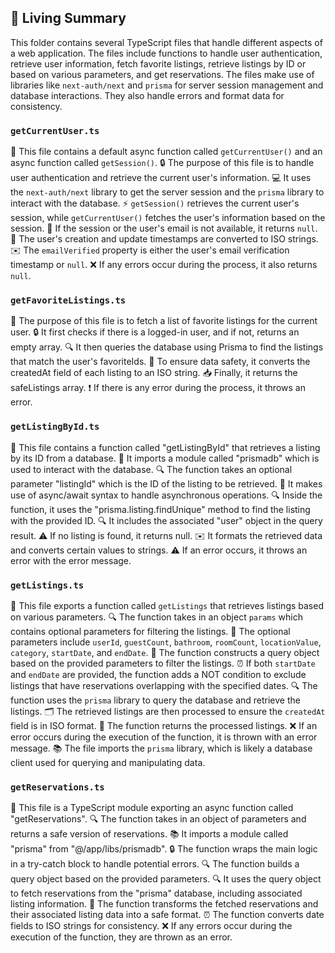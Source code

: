 

<!-- Living README Summary -->
## 🌳 Living Summary

This folder contains several TypeScript files that handle different aspects of a web application. The files include functions to handle user authentication, retrieve user information, fetch favorite listings, retrieve listings by ID or based on various parameters, and get reservations. The files make use of libraries like `next-auth/next` and `prisma` for server session management and database interactions. They also handle errors and format data for consistency.


### `getCurrentUser.ts`

📝 This file contains a default async function called `getCurrentUser()` and an async function called `getSession()`. 
🔒 The purpose of this file is to handle user authentication and retrieve the current user's information. 
💻 It uses the `next-auth/next` library to get the server session and the `prisma` library to interact with the database. 
⚡️ `getSession()` retrieves the current user's session, while `getCurrentUser()` fetches the user's information based on the session. 
🔐 If the session or the user's email is not available, it returns `null`. 
📅 The user's creation and update timestamps are converted to ISO strings. 
✉️ The `emailVerified` property is either the user's email verification timestamp or `null`. 
❌ If any errors occur during the process, it also returns `null`.


### `getFavoriteListings.ts`

📄 The purpose of this file is to fetch a list of favorite listings for the current user. 
🔒 It first checks if there is a logged-in user, and if not, returns an empty array. 
🔍 It then queries the database using Prisma to find the listings that match the user's favoriteIds. 
🔐 To ensure data safety, it converts the createdAt field of each listing to an ISO string. 
📥 Finally, it returns the safeListings array. 
❗️ If there is any error during the process, it throws an error.


### `getListingById.ts`

📄 This file contains a function called "getListingById" that retrieves a listing by its ID from a database. 
📁 It imports a module called "prismadb" which is used to interact with the database. 
🔍 The function takes an optional parameter "listingId" which is the ID of the listing to be retrieved. 
🔐 It makes use of async/await syntax to handle asynchronous operations. 
🔍 Inside the function, it uses the "prisma.listing.findUnique" method to find the listing with the provided ID. 
🔍 It includes the associated "user" object in the query result. 
⚠️ If no listing is found, it returns null. 
✉️ It formats the retrieved data and converts certain values to strings. 
⚠️ If an error occurs, it throws an error with the error message.


### `getListings.ts`

📄 This file exports a function called `getListings` that retrieves listings based on various parameters.
🔍 The function takes in an object `params` which contains optional parameters for filtering the listings.
🛌 The optional parameters include `userId`, `guestCount`, `bathroom`, `roomCount`, `locationValue`, `category`, `startDate`, and `endDate`.
🔀 The function constructs a query object based on the provided parameters to filter the listings.
⏰ If both `startDate` and `endDate` are provided, the function adds a NOT condition to exclude listings that have reservations overlapping with the specified dates.
🔍 The function uses the `prisma` library to query the database and retrieve the listings.
🗂️ The retrieved listings are then processed to ensure the `createdAt` field is in ISO format.
📩 The function returns the processed listings.
❌ If an error occurs during the execution of the function, it is thrown with an error message.
📚 The file imports the `prisma` library, which is likely a database client used for querying and manipulating data.


### `getReservations.ts`

📝 This file is a TypeScript module exporting an async function called "getReservations".
🔍 The function takes in an object of parameters and returns a safe version of reservations.
📚 It imports a module called "prisma" from "@/app/libs/prismadb".
🔒 The function wraps the main logic in a try-catch block to handle potential errors.
🔍 The function builds a query object based on the provided parameters.
🔍 It uses the query object to fetch reservations from the "prisma" database, including associated listing information.
🔄 The function transforms the fetched reservations and their associated listing data into a safe format.
⏰ The function converts date fields to ISO strings for consistency.
❌ If any errors occur during the execution of the function, they are thrown as an error.

<!-- Living README Summary -->